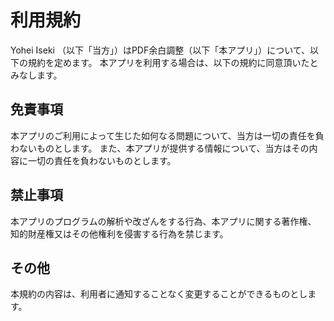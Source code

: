 # 利用規約 

Yohei Iseki （以下「当方」）はPDF余白調整（以下「本アプリ」）について、以下の規約を定めます。
本アプリを利用する場合は、以下の規約に同意頂いたとみなします。

## 免責事項

本アプリのご利用によって生じた如何なる問題について、当方は一切の責任を負わないものとします。
また、本アプリが提供する情報について、当方はその内容に一切の責任を負わないものとします。

## 禁止事項

本アプリのプログラムの解析や改ざんをする行為、本アプリに関する著作権、
知的財産権又はその他権利を侵害する行為を禁じます。

## その他

本規約の内容は、利用者に通知することなく変更することができるものとします。
